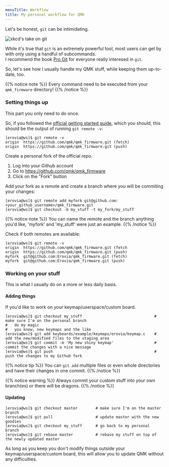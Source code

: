 ```yaml
---
menuTitle: Workflow
title: My personal workflow for QMK
---
```


Let's be honest, `git` can be intimidating.

![xkcd's take on git](https://imgs.xkcd.com/comics/git.png)

While it's true that `git` is an extremely powerful tool, most users can get by with only using a handful of subcommands.  
I recommend the book [Pro Git](https://git-scm.com/book/en/v2) for everyone really interesed in `git`.

So, let's see how I usually handle my QMK stuff, while keeping them up-to-date, too.

{{% notice note %}}
Every command need to be executed from your `qmk_firmware` directory!
{{% /notice %}}

### Setting things up

This part you only need to do once.

So, if you followed the [official getting started guide](https://docs.qmk.fm/#/newbs_getting_started), which you should, this should be the output of running `git remote -v`:

```shell
[erovia@ws]$ git remote -v
origin  https://github.com/qmk/qmk_firmware.git (fetch)
origin  https://github.com/qmk/qmk_firmware.git (push)
```

Create a personal fork of the official repo.

1. Log into your Github account
1. Go to https://github.com/qmk/qmk_firmware
1. Click on the "Fork" button

Add your fork as a remote and create a branch where you will be commiting your changes:

```shell
[erovia@ws]$ git remote add myfork git@github.com:<your_github_username>/qmk_firmware.git
[erovia@ws]$ git checkout -b my_stuff -t my_fork/my_stuff
```

{{% notice note %}}
You can name the remote and the branch anything you'd like, 'myfork' and 'my_stuff' were just an example.
{{% /notice %}}

Check if both remotes are available:

```shell
[erovia@ws]$ git remote -v
origin  https://github.com/qmk/qmk_firmware.git (fetch
origin  https://github.com/qmk/qmk_firmware.git (push)
myfork  git@github.com:Erovia/qmk_firmware.git (fetch)
myfork  git@github.com:Erovia/qmk_firmware.git (push)
```

### Working on your stuff

This is what I usually do on a more or less daily basis.

#### Adding things

If you'd like to work on your keymap/userspace/custom board.

```shell
[erovia@ws]$ git checkout my_stuff                                # make sure I'm on the personal branch
#   do my magic
#   you know, new keymaps and the like
[erovia@ws]$ git add keyboards/example/keymaps/erovia/keymap.c    # add the new/modified files to the staging area
[erovia@ws]$ git commit -m 'My new shiny keymap'                  # commit the changes with a nice message
[erovia@ws]$ git push                                             # push the changes to my Github fork
```

{{% notice tip %}}
You can `git add` multiple files or even whole directories and have their changes in one commit.
{{% /notice %}}

{{% notice warning %}}
Always commit your custom stuff into your own branch(es) or there will be dragons.
{{% /notice %}}

#### Updating

```shell
[erovia@ws]$ git checkout master        # make sure I'm on the master branch
[erovia@ws]$ git pull                   # update master with the new goodies
[erovia@ws]$ git checkout my_stuff      # go back to my personal branch
[erovia@ws]$ git rebase master          # rebase my stuff on top of the newly updated master
```

As long as you keep you don't modify things outside your keymap/userspace/custom board, this will allow you to update QMK without any difficulties.
